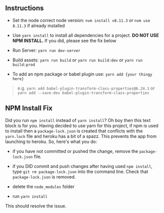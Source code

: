 ## Instructions

 * Set the node correct node version: `nvm install v8.11.3` or `nvm use 8.11.3` if already installed
 
 * Use `yarn install` to install all dependencies for a project. **DO NOT USE NPM INSTALL.** If you did, please see the fix below

 * Run Server: `yarn run dev-server`
 
 * Build assets: `yarn run build` or `yarn run build:dev` or `yarn run build:prod`
 
 * To add an npm package or babel plugin use: `yarn add {your thingy here}`
 
  > e.g. `yarn add babel-plugin-transform-class-properties@6.24.1`
  > or `yarn add --save-dev babel-plugin-transform-class-properties`
  

## NPM Install Fix

Did you run `npm install` instead of `yarn install`? Oh boy then this text block is for you.  Having decided to use yarn for this project, if npm is used to install then a `package-lock.json` is created that conflicts with the `yarn.lock` file and heroku has a bit of a spazz.  This prevents the app from launching to heroku.  So, here's what you do:
 
 * if you have not committed or pushed the change, remove the `package-lock.json` file.
 
 * if you DID commit and push changes after having used `npm install`, type `git rm package-lock.json` into the command line.  Check that `package-lock.json` is removed.
 
 * delete the `node_modules` folder
 
 * run `yarn install`
 
This should resolve the issue.  